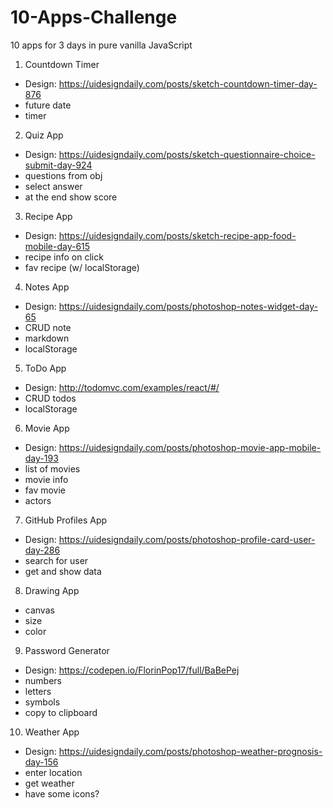 # 10-Apps-Challenge
10 apps for 3 days in pure vanilla JavaScript

1. Countdown Timer

-   Design: https://uidesigndaily.com/posts/sketch-countdown-timer-day-876
-   future date
-   timer

2. Quiz App

-   Design: https://uidesigndaily.com/posts/sketch-questionnaire-choice-submit-day-924
-   questions from obj
-   select answer
-   at the end show score

3. Recipe App

-   Design: https://uidesigndaily.com/posts/sketch-recipe-app-food-mobile-day-615
-   recipe info on click
-   fav recipe (w/ localStorage)

4. Notes App

-   Design: https://uidesigndaily.com/posts/photoshop-notes-widget-day-65
-   CRUD note
-   markdown
-   localStorage

5. ToDo App

-   Design: http://todomvc.com/examples/react/#/
-   CRUD todos
-   localStorage

6. Movie App

-   Design: https://uidesigndaily.com/posts/photoshop-movie-app-mobile-day-193
-   list of movies
-   movie info
-   fav movie
-   actors

7. GitHub Profiles App

-   Design: https://uidesigndaily.com/posts/photoshop-profile-card-user-day-286
-   search for user
-   get and show data

8. Drawing App

-   canvas
-   size
-   color

9. Password Generator

-   Design: https://codepen.io/FlorinPop17/full/BaBePej
-   numbers
-   letters
-   symbols
-   copy to clipboard

10. Weather App

-   Design: https://uidesigndaily.com/posts/photoshop-weather-prognosis-day-156
-   enter location
-   get weather
-   have some icons?